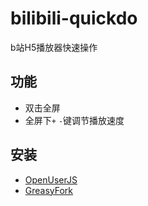 # bilibili-quickdo
b站H5播放器快速操作

## 功能
- 双击全屏
- 全屏下```+``` ```-```键调节播放速度

## 安装
- [OpenUserJS](https://openuserjs.org/scripts/jeayu/bilibili-H5%E6%92%AD%E6%94%BE%E5%99%A8%E5%BF%AB%E6%8D%B7%E6%93%8D%E4%BD%9C)
- [GreasyFork](https://greasyfork.org/zh-CN/scripts/26939-bilibili-h5%E6%92%AD%E6%94%BE%E5%99%A8%E5%BF%AB%E6%8D%B7%E6%93%8D%E4%BD%9C)